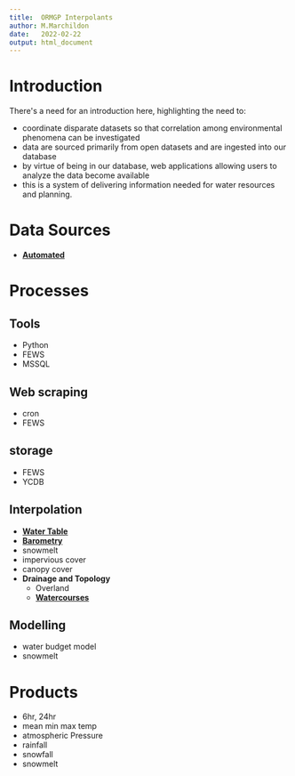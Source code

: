 ```yaml
---
title:  ORMGP Interpolants
author: M.Marchildon
date:   2022-02-22
output: html_document
---
```





# Introduction
There's a need for an introduction here, highlighting the need to:
* coordinate disparate datasets so that correlation among environmental phenomena can be investigated
* data are sourced primarily from open datasets and are ingested into our database
* by virtue of being in our database, web applications allowing users to analyze the data become available
* this is a system of delivering information needed for water resources and planning.





# Data Sources
* **[Automated](/interpolants/sources/sources.html)**


# Processes

## Tools
* Python
* FEWS
* MSSQL

## Web scraping
* cron
* FEWS

## storage
* FEWS
* YCDB

## Interpolation
* **[Water Table](owrc.github.io/watertable/)**
* **[Barometry](/interpolants/interpolation/barometry.html)**
* snowmelt
* impervious cover
* canopy cover
* **Drainage and Topology**
    * Overland
    * **[Watercourses](/interpolants/interpolation/watercourses.html)**



## Modelling
* water budget model
* snowmelt



# Products
* 6hr, 24hr
* mean min max temp
* atmospheric Pressure
* rainfall
* snowfall
* snowmelt
